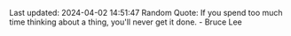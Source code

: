 Last updated: 2024-04-02 14:51:47
Random Quote: If you spend too much time thinking about a thing, you'll never get it done. - Bruce Lee